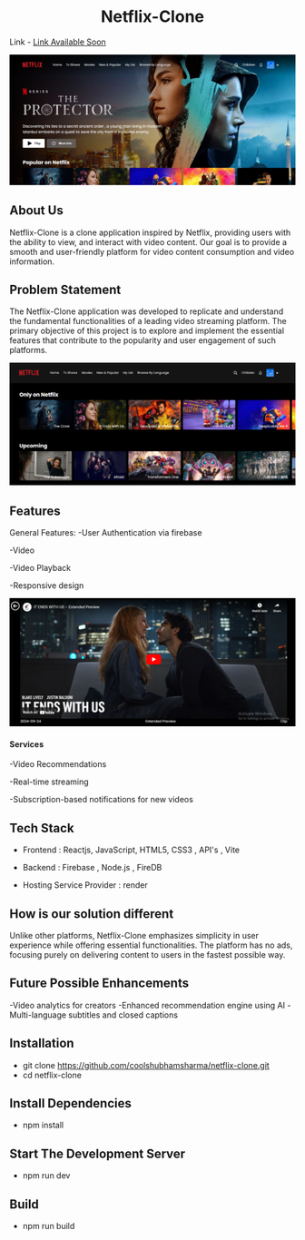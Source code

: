 <h1 align="center"><b> Netflix-Clone </b></h1> 

Link - <a href=""> Link Available Soon</a>
<br>
<p align="center">
<img src="./public/Screenshot 2024-09-26 180522.png" width="700" title="Netflix-Clone">
</p >

## About Us 
 Netflix-Clone is a clone application inspired by Netflix, providing users with the ability to view, and interact with video content. Our goal is to provide a smooth and user-friendly platform for video content consumption and video information.

## Problem Statement
The Netflix-Clone application was developed to replicate and understand the fundamental functionalities of a leading video streaming platform. The primary objective of this project is to explore and implement the essential features that contribute to the popularity and user engagement of such platforms.


<img src="./public/Screenshot 2024-09-26 180621.png">

## Features
General Features:
-User Authentication via firebase

-Video

-Video Playback

-Responsive design


<img src="./public/file.png">

#### Services 
-Video Recommendations

-Real-time streaming

-Subscription-based notifications for new videos



## Tech Stack


-   Frontend : Reactjs, JavaScript, HTML5, CSS3 , API's , Vite

-   Backend : Firebase , Node.js , FireDB

-   Hosting Service Provider : render


## How is our solution different

Unlike other platforms, Netflix-Clone emphasizes simplicity in user experience while offering essential functionalities. The platform has no ads, focusing purely on delivering content to users in the fastest possible way.

## Future Possible Enhancements
-Video analytics for creators
-Enhanced recommendation engine using AI
-Multi-language subtitles and closed captions

## Installation
- git clone https://github.com/coolshubhamsharma/netflix-clone.git
- cd netflix-clone

## Install Dependencies

- npm install   

## Start The Development Server

- npm run dev

## Build

- npm run build


